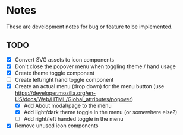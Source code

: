 # Notes

These are development notes for bug or feature to be implemented.

## TODO

- [X] Convert SVG assets to icon components
- [X] Don't close the popover menu when toggling theme / hand usage
- [X] Create theme toggle component
- [ ] Create left/right hand toggle component
- [X] Create an actual menu (drop down) for the menu button (use https://developer.mozilla.org/en-US/docs/Web/HTML/Global_attributes/popover)
  - [X] Add About modal/page to the menu
  - [X] Add light/dark theme toggle in the menu (or somewhere else?)
  - [ ] Add right/left handed toggle in the menu
- [X] Remove unused icon components
